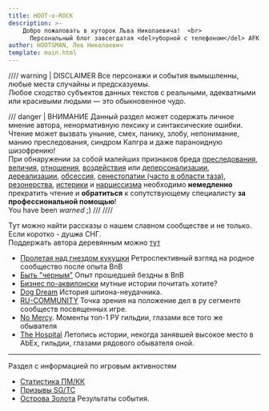 ```yaml
---
title: HOOT-o-ROCK
description: >-
    Добро пожаловать в хуторок Льва Николаевича!  <br>
      Персональный блог завсегдатая <del>уборной с телефоном</del> AFK Arena.
author: HOOTSMAN, Лев Николаевич
template: main.html
---
```


//// warning | DISCLAIMER
Все персонажи и события вымышленны, любые места случайны и предсказуемы.  
Любое сходство субъектов данных текстов с реальными, адекватными или красивыми людьми — это обыкновенное чудо.

/// danger | ВНИМАНИЕ
Данный раздел может содержать личное мнение автора, ненормативную лексику и синтаксические ошибки.  
Чтение может вызвать уныние, смех, панику, злобу, непонимание, манию преследования, синдром Капгра и даже параноидную
шизофрению!  
При обнаружении за собой малейших признаков
бреда [преследования][sick1], [величия][sick2], [отношения][sick3], [воздействия][sick4]
или [деперсонализации][sick5], [дереализации][sick6], [обсессия][sick7], [сенестопатии (часто в области таза)][sick8], [резонерства][sick9], [истерики][sick10]
и [нарциссизма][sick11] необходимо **немедленно** прекратить чтение и **обратиться** к сопутствующему специалисту **за
профессиональной помощью**!  
You have been _warned_ ;)
///
////

Тут можно найти рассказы о нашем славном сообществе и не только.  
Если коротко - душ<del class="red-font">к</del>а СНГ.  
Поддержать автора деревянным можно [тут](../donate.md)

- [Пролетая над гнездом кукушки](cis.md) Ретроспективный взгляд на родное сообщество после опыта BnB
- [Быть "черным"](bnb.md) Опыт прошедшей бездны в BnB
- [Бизнес по-аквилонски](aqual.md) мутные истории почитать хотите?
- [Dog Dream](dogdream.md) История шпиона-неудачника.
- [RU-COMMUNITY](makerugreatagain.md) Точка зрения на положение дел в ру сегменте сообществ посвященных игре.
- [No Mercy](nm-respect.md). Моменты топ-1 РУ гильдии, глазами все того же обывателя
- [The Hospital](th-retirement.md) Летопись истории, некогда занявшей высокое место в AbEx, гильдии, глазами рядового
  обывателя оной.

***

Раздел с информацией по игровым активностям

- [Статистика ПМ/КК](../game/modes.md)
- [Призывы SG/TC](../game/modes.md)
- [Острова Золота](../game/iog.md) Результаты события.

[sick1]: https://ru.wikipedia.org/wiki/Бред_преследования
[sick2]: https://ru.wikipedia.org/wiki/Бред_величия
[sick3]: https://ru.wikipedia.org/wiki/Бред_отношения
[sick4]: https://ru.wikipedia.org/wiki/Бред_воздействия
[sick5]: https://ru.wikipedia.org/wiki/Деперсонализация
[sick6]: https://ru.wikipedia.org/wiki/Дереализация
[sick7]: https://ru.wikipedia.org/wiki/Обсессия
[sick8]: https://ru.wikipedia.org/wiki/Сенестопатия
[sick9]: https://ru.wikipedia.org/wiki/Резонёрство
[sick10]: https://ru.wikipedia.org/wiki/Истерическое_расстройство_личности
[sick11]: https://ru.wikipedia.org/wiki/Нарциссическое_расстройство_личности
